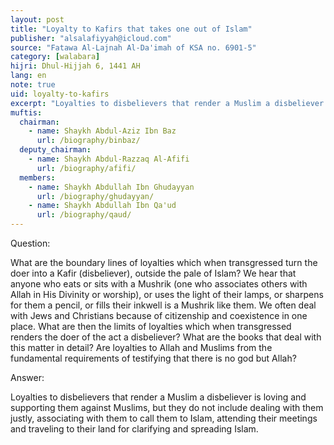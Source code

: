```yaml
---
layout: post
title: "Loyalty to Kafirs that takes one out of Islam"
publisher: "alsalafiyyah@icloud.com"
source: "Fatawa Al-Lajnah Al-Da'imah of KSA no. 6901-5"
category: [walabara]
hijri: Dhul-Hijjah 6, 1441 AH
lang: en
note: true
uid: loyalty-to-kafirs
excerpt: "Loyalties to disbelievers that render a Muslim a disbeliever is loving and supporting them against Muslims, but they do not include dealing with them justly"
muftis:
  chairman: 
    - name: Shaykh Abdul-Aziz Ibn Baz
      url: /biography/binbaz/
  deputy_chairman:
    - name: Shaykh Abdul-Razzaq Al-Afifi
      url: /biography/afifi/
  members: 
    - name: Shaykh Abdullah Ibn Ghudayyan
      url: /biography/ghudayyan/
    - name: Shaykh Abdullah Ibn Qa'ud
      url: /biography/qaud/
---
```


Question: 
 
What are the boundary lines of loyalties which when transgressed turn the doer into a Kafir (disbeliever), outside the pale of Islam? We hear that anyone who eats or sits with a Mushrik (one who associates others with Allah in His Divinity or worship), or uses the light of their lamps, or sharpens for them a pencil, or fills their inkwell is a Mushrik like them. We often deal with Jews and Christians because of citizenship and coexistence in one place. What are then the limits of loyalties which when transgressed renders the doer of the act a disbeliever? What are the books that deal with this matter in detail? Are loyalties to Allah and Muslims from the fundamental requirements of testifying that there is no god but Allah?

Answer:

Loyalties to disbelievers that render a Muslim a disbeliever is loving and supporting them against Muslims, but they do not include dealing with them justly, associating with them to call them to Islam, attending their meetings and traveling to their land for clarifying and spreading Islam.
